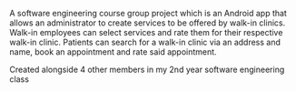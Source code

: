 A software engineering course group project which is an Android app that allows an administrator to create services to be offered by walk-in clinics. Walk-in employees can select services and rate them for their respective walk-in clinic. Patients can search for a walk-in clinic via an address and name, book an appointment and rate said appointment. 

Created alongside 4 other members in my 2nd year software engineering class
